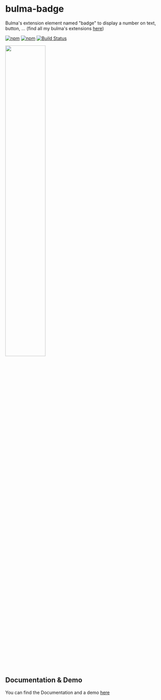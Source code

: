 # bulma-badge
Bulma's extension element named "badge" to display a number on text, button, ...
(find all my bulma's extensions [here](https://wikiki.github.io/bulma-extensions/overview))

[![npm](https://img.shields.io/npm/v/bulma-badge.svg)](https://www.npmjs.com/package/bulma-badge)
[![npm](https://img.shields.io/npm/dm/bulma-badge.svg)](https://www.npmjs.com/package/bulma-badge)
[![Build Status](https://travis-ci.org/Wikiki/bulma-badge.svg?branch=master)](https://travis-ci.org/Wikiki/bulma-badge)

<img src="https://img15.hostingpics.net/pics/241524ScreenShot20170726at124229.png" width="50%">

Documentation & Demo
---
You can find the Documentation and a demo [here](https://wikiki.github.io/elements/badge/)

